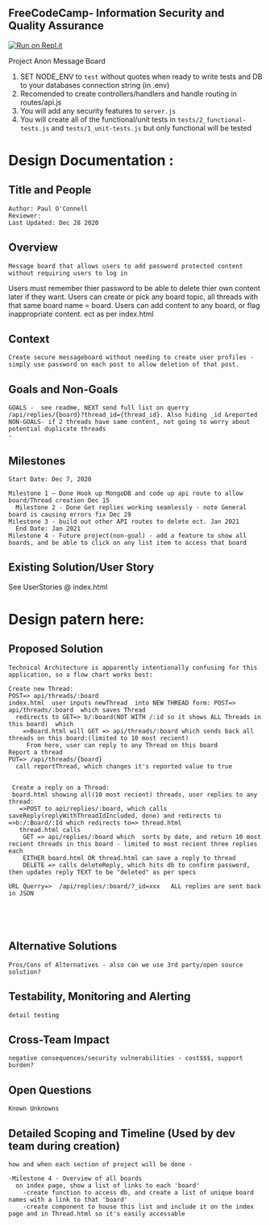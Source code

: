 **FreeCodeCamp**- Information Security and Quality Assurance
------

[![Run on Repl.it](https://repl.it/badge/github/freeCodeCamp/boilerplate-project-messageboard)](https://repl.it/github/freeCodeCamp/boilerplate-project-messageboard)

Project Anon Message Board

1) SET NODE_ENV to `test` without quotes when ready to write tests and DB to your databases connection string (in .env)
2) Recomended to create controllers/handlers and handle routing in routes/api.js
3) You will add any security features to `server.js`
4) You will create all of the functional/unit tests in `tests/2_functional-tests.js` and `tests/1_unit-tests.js` but only functional will be tested


#  Design Documentation :

## Title and People
	Author: Paul O'Connell
	Reviewer:
	Last Updated: Dec 28 2020

## Overview
	Message board that allows users to add password protected content without requiring users to log in 
  Users must remember thier password to be able to delete thier own content later if they want.
  Users can create or pick any board topic, all threads with that same board name =  board.
  Users can add content to any board, or flag inappropriate content.
  ect as per index.html

## Context
	Create secure messageboard without needing to create user profiles - simply use password on each post to allow deletion of that post.
  
## Goals and Non-Goals
	GOALS -  see readme, NEXT send full list on querry   /api/replies/{board}?thread_id={thread_id}. Also hiding _id &reported 
	NON-GOALS- if 2 threads have same content, not going to worry about potential duplicate threads
    -

## Milestones
	Start Date: Dec 7, 2020
  ```
  Milestone 1 — Done Hook up MongoDB and code up api route to allow board/Thread creation Dec 15
	Milestone 2 - Done Get replies working seamlessly - note General board is causing errors fix Dec 29
  Milestone 3 - build out other API routes to delete ect. Jan 2021
	End Date: Jan 2021
  Milestone 4 - Future project(non-goal) - add a feature to show all boards, and be able to click on any list item to access that board 
```
## Existing Solution/User Story
  See UserStories @ index.html
  
# Design patern here:
## Proposed Solution
	Technical Architecture is apparently intentionally confusing for this application, so a flow chart works best:
  ```
  Create new Thread:
  POST=> api/threads/:board
  index.html  user inputs newThread  into NEW THREAD form: POST=> api/threads/:board  which saves Thread
    redirects to GET=> b/:board(NOT WITH /:id so it shows ALL Threads in this board)  which  
      =>Board.html will GET => api/threads/:board which sends back all threads on this board:(limited to 10 most recient)
       From here, user can reply to any Thread on this board
  Report a thread
  PUT=> /api/threads/{board}
    call reportThread, which changes it's reported value to true


   Create a reply on a Thread:
   board.html showing all(10 most recient) threads, user replies to any thread:
     =>POST to api/replies/:board, which calls saveReply(replyWithThreadIdIncluded, done) and redirects to =>b:/:Board/:Id which redirects to=> thread.html
     thread.html calls
      GET => api/replies/:board which  sorts by date, and return 10 most recient threads in this board - limited to most recient three replies each
      EITHER board.html OR thread.html can save a reply to thread
      DELETE => calls deleteReply, which hits db to confirm password, then updates reply TEXT to be "deleted" as per specs

  URL Querry=>  /api/replies/:board/?_id=xxx   ALL replies are sent back in JSON
  

  
  
  
```
## Alternative Solutions
	Pros/Cons of Alternatives - also can we use 3rd party/open source solution?

## Testability, Monitoring and Alerting
	detail testing 

## Cross-Team Impact
	negative consequences/security vulnerabilities - cost$$$, support burden?

## Open Questions
	Known Unknowns

## Detailed Scoping and Timeline (Used by dev team during creation)
	how and when each section of project will be done - 
  ```
  -Milestone 4 - Overview of all boards
    on index page, show a list of links to each 'board'
      -create function to access db, and create a list of unique board names with a link to that 'board'
      -create component to house this list and include it on the index page and in Thread.html so it's easily accessable 
        
  
  
  ```